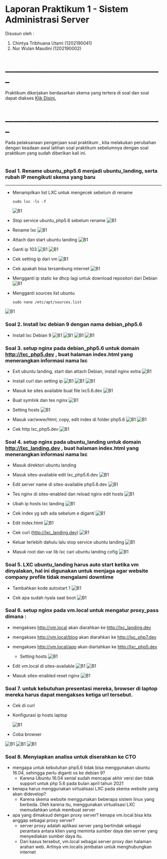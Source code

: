 # Laporan Praktikum 1 - Sistem Administrasi Server 
Disusun oleh :
1. Chintya Tribhuana Utami (1202190041)
2. Nur Wulan Maudini (1202190002)


# ______________________________________

Praktikum dikerjakan berdasarkan skema yang tertera di soal dan soal dapat diakses [Klik Disini.](https://github.com/aldonesia/Sistem-Administrasi-Server-2021/blob/master/modul-1/soal_praktikum.md)
#  ______________________________________
Pada pelaksanaan pengerjaan soal praktikum , kita melakukan perubahan dengan keadaan awal latihan soal praktikum sebelumnya dengan soal praktikum yang sudah diberikan kali ini.
#
#
### Soal 1. Rename ubuntu_php5.6 menjadi ubuntu_landing, serta rubah IP mengikuti skema yang baru
___
- Menampilkan list LXC untuk mengecek sebelum di rename
    ```
    sudo lxc -ls -f
    ```  
    ![B1](asset/Picture1.png)

- Stop service ubuntu_php5.6 sebelum rename
  ![B1](asset/Picture2.png)

- Rename lxc
![B1](asset/Picture3.png)

- Attach  dan start ubuntu landing
![B1](asset/Picture4.png)

- Ganti ip 103
![B1](asset/Picture5.png)
![B1](asset/Picture6.png)

- Cek setting ip dari vm
![B1](asset/Picture7.png)

- Cek apakah bisa tersambung internet
![B1](asset/Picture8.png)

- Mengganti ip static ke dhcp lagi untuk download repositori dari Debian
![B1](asset/Picture9.png)

- Mengganti sources list ubuntu
    ```
    sudo nano /etc/apt/sources.list
    ```
![B1](asset/Picture10.png)

### Soal 2. Install lxc debian 9 dengan nama debian_php5.6
- Install lxc Debian 9
![B1](asset/Picture11.png)
![B1](asset/Picture12.png)
![B1](asset/Picture13.png)
![B1](asset/Picture14.png)

### Soal 3. setup nginx pada debian_php5.6 untuk domain http://lxc_php5.dev , buat halaman index.html yang menerangkan informasi nama lxc
- Exit ubuntu landing, start dan attach Debian, install nginx extra
![B1](asset/Picture15.png)

- Install curl dan setting ip
![B1](asset/Picture16.png)
![B1](asset/Picture17.png)
![B1](asset/Picture18.png)

- Masuk ke sites available buat file lxc5.6.dev
![B1](asset/Picture19.png)

- Buat symlink dan tes nginx
![B1](asset/Picture20.png)

- Setting hosts
![B1](asset/Picture21.png)

- Masuk var/www/html, copy, edit index di folder php5.6
![B1](asset/Picture22.png)
![B1](asset/Picture23.png)

- Cek http lxc_php5.dev
![B1](asset/Picture24.png)

### Soal 4. setup nginx pada ubuntu_landing untuk domain http://lxc_landing.dev , buat halaman index.html yang menerangkan informasi nama lxc
- Masuk direktori ubuntu landing
- Masuk sites-available edit lxc_php5.6.dev
![B1](asset/Picture25.png)

- Edit server name di sites-available php5.6.dev
![B1](asset/Picture26.png)

- Tes nginx di sites-enabled dan reload nginx edit hosts
![B1](asset/Picture27.png)

- Ubah ip hosts lxc landing
![B1](asset/Picture28.png)

- Cek index yg sdh ada sebelum e diganti
 ![B1](asset/Picture29.png)

- Edit index.html
![B1](asset/Picture30.png)

- Cek curl (http://lxc_landing.dev)
 ![B1](asset/Picture31.png)

- Keluar terlebih dahulu lalu stop service ubuntu landing
 ![B1](asset/Picture32.png)

- Masuk root dan var lib lxc cari ubuntu landing cofig
![B1](asset/Picture33.png)

### Soal 5. LXC ubuntu_landing harus auto start ketika vm dinyalakan, hal ini digunakan untuk menjaga agar website company profile tidak mengalami downtime
- Tambahkan kode autostart 1
 ![B1](asset/Picture34.png)

- Cek apa sudah nyala saat boot
![B1](asset/Picture35.png)

### Soal 6. setup nginx pada vm.local untuk mengatur proxy_pass dimana :
- mengakses http://vm.local akan diarahkan ke http://lxc_landing.dev
- mengakses http://vm.local/blog akan diarahkan ke http://lxc_php7.dev
- mengakses http://vm.local/app akan diartahkan ke http://lxc_php5.dev
    - Setting hosts
    ![B1](asset/Picture36.png)

- Edit vm.local di sites-available
![B1](asset/Picture37.png)
![B1](asset/Picture38.png)

- Masuk sites-enabled reset nginx
![B1](asset/Picture39.png)

### Soal 7. untuk kebutuhan presentasi mereka, browser di laptop mereka harus dapat mengakses ketiga url tersebut.

- Cek di curl
- Konfigurasi ip hosts laptop

    ![B1](asset/Picture40.png)

- Coba browser

![B1](asset/Picture41.png)
![B1](asset/Picture42.png)
![B1](asset/Picture43.png)


### Soal 8. Menyiapkan analisa untuk diserahkan ke CTO
 - mengapa untuk kebutuhan php5.6 tidak bisa menggunakan ubuntu 16.04, sehingga perlu diganti os ke debian 9?
    - Karena Ubuntu 16.04 xenial sudah mencapai akhir versi dan tidak support untuk php 5.6 pada bulan april tahun 2021
- kenapa harus menggunakan virtualisasi LXC pada skema website yang akan didevelop?
    - Karena skema website menggunakan beberapa sistem linux yang berbeda. Oleh karena itu, menggunakan virtualisasi LXC memudahkan untuk membuat server
- apa yang dimaksud dengan proxy server? kenapa vm.local bisa kita anggap sebagai proxy server?
    - server proxy adalah aplikasi server yang bertindak sebagai perantara antara klien yang meminta sumber daya dan server yang menyediakan sumber daya itu.
    - Dari kasus tersebut, vm.local sebagai server proxy dan halaman arahan web. Artinya vm.localis jembatan untuk menghubungkan internet
